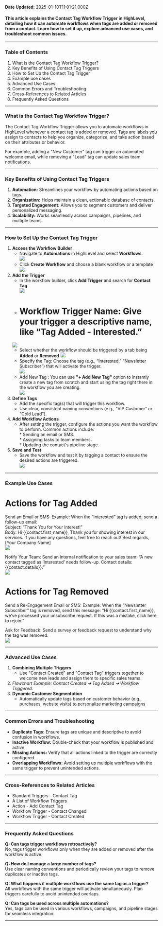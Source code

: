 **Date Updated:** 2025-01-10T11:01:21.000Z

#### This article explains the Contact Tag Workflow Trigger in HighLevel, detailing how it can automate workflows when tags are added or removed from a contact. Learn how to set it up, explore advanced use cases, and troubleshoot common issues.

---

### **Table of Contents**

1. What is the Contact Tag Workflow Trigger?
2. Key Benefits of Using Contact Tag Triggers
3. How to Set Up the Contact Tag Trigger
4. Example use cases
5. Advanced Use Cases
6. Common Errors and Troubleshooting
7. Cross-References to Related Articles
8. Frequently Asked Questions

---

### **What is the Contact Tag Workflow Trigger?**

The Contact Tag Workflow Trigger allows you to automate workflows in HighLevel whenever a contact tag is added or removed. Tags are labels you assign to contacts to help you organize, categorize, and take action based on their attributes or behavior.

  
For example, adding a "New Customer" tag can trigger an automated welcome email, while removing a "Lead" tag can update sales team notifications.

---

### **Key Benefits of Using Contact Tag Triggers**

1. **Automation:** Streamlines your workflow by automating actions based on tags.
2. **Organization:** Helps maintain a clean, actionable database of contacts.
3. **Targeted Engagement:** Allows you to segment customers and deliver personalized messaging.
4. **Scalability:** Works seamlessly across campaigns, pipelines, and multiple teams.

---

### **How to Set Up the Contact Tag Trigger**

1. **Access the Workflow Builder**  
   * Navigate to **Automations** in HighLevel and select **Workflows**.  
   ![](https://s3.amazonaws.com/cdn.freshdesk.com/data/helpdesk/attachments/production/155037662887/original/1Bxp7u95i5b_phIz0Xqr_PmZ66aMhQEIMw.jpeg?1733230581)  
   * Click **Create Workflow** and choose a blank workflow or a template  
   ![](https://s3.amazonaws.com/cdn.freshdesk.com/data/helpdesk/attachments/production/155037664252/original/htJeRsxvsvZ6R13My3rlsZdJr93DA2xqrA.png?1733231469)
2. **Add the Trigger**  
   * In the workflow builder, click **Add Trigger** and search for **Contact Tag**.  
   ![](https://s3.amazonaws.com/cdn.freshdesk.com/data/helpdesk/attachments/production/155037665913/original/4wpXAsdOM4pHDZZisVgkicn2A5VkAhTsvw.jpeg?1733232531)  
   * # Workflow Trigger Name: Give your trigger a descriptive name, like “Tag Added - Interested.”  
   ![](https://s3.amazonaws.com/cdn.freshdesk.com/data/helpdesk/attachments/production/155037666430/original/CDBLgfSWOTHcsllHGlVJKlLNRlGuPsmfOQ.jpeg?1733232778)  
   * Select whether the workflow should be triggered by a tab being **Added** or **Removed.**![](https://s3.amazonaws.com/cdn.freshdesk.com/data/helpdesk/attachments/production/155037666266/original/eOGmDLoVhCbryaeavyziVMk-SXJeepc9Jg.jpeg?1733232715)  
   * Specify the Tag: Choose the tag (e.g., “Interested,” “Newsletter Subscriber”) that will activate the trigger.  
   ![](https://s3.amazonaws.com/cdn.freshdesk.com/data/helpdesk/attachments/production/155037255252/original/NMLa1ip5dNjC6rJ7N_-GfPVdiKoZfluOGw.png?1732636379)  
   * Add New Tag : You can use **"+ Add New Tag"** option to instantly create a new tag from scratch and start using the tag right there in the workflow you are creating.  
   ![](https://s3.amazonaws.com/cdn.freshdesk.com/data/helpdesk/attachments/production/155037255317/original/Lc3pJmx6ih2O3iVGk7JFI6bo7foZ9FRa-Q.png?1732636410)
3. **Define Tags**  
   * Add the specific tag(s) that will trigger this workflow.  
   * Use clear, consistent naming conventions (e.g., "VIP Customer" or "Cold Lead").
4. **Add Workflow Actions**  
   * After setting the trigger, configure the actions you want the workflow to perform. Common actions include:  
         * Sending an email or SMS.  
         * Assigning tasks to team members.  
         * Updating the contact's pipeline stage.
5. **Save and Test**  
   * Save the workflow and test it by tagging a contact to ensure the desired actions are triggered.  
   ![](https://s3.amazonaws.com/cdn.freshdesk.com/data/helpdesk/attachments/production/155037672086/original/akYVKwQP298jqA2r-tezPS1HXuVthUAl3g.png?1733235531)

---

### **Example Use Cases** 

# Actions for Tag Added

Send an Email or SMS: Example: When the “Interested” tag is added, send a follow-up email:   
Subject: “Thank You for Your Interest!”   
Body: Hi {{contact.first\_name}}, Thank you for showing interest in our services. If you have any questions, feel free to reach out! Best regards, \[Your Company Name\]  
![](https://s3.amazonaws.com/cdn.freshdesk.com/data/helpdesk/attachments/production/155037274437/original/w-jMUHQsFL-BSWAtOTHuwU3JpuUqGBVm2Q.png?1732674172)  

Notify Your Team: Send an internal notification to your sales team: “A new contact tagged as ‘Interested’ needs follow-up. Contact details: {{contact.details}}.”  
![](https://s3.amazonaws.com/cdn.freshdesk.com/data/helpdesk/attachments/production/155037274442/original/IOVwa25hHMQAIIvQqTHcn9nE2mTljO8prg.jpeg?1732674226)

  
# Actions for Tag Removed

Send a Re-Engagement Email or SMS: Example: When the “Newsletter Subscriber” tag is removed, send this message: “Hi {{contact.first\_name}}, we’ve processed your unsubscribe request. If this was a mistake, click here to rejoin.”

Ask for Feedback: Send a survey or feedback request to understand why the tag was removed.  
![](https://s3.amazonaws.com/cdn.freshdesk.com/data/helpdesk/attachments/production/155037305641/original/r7QJzidB91lMR9lJXnHo5pWazBhWdIsfrQ.png?1732707438)

---

### **Advanced Use Cases**

1. **Combining Multiple Triggers**  
   * Use "Contact Created" and "Contact Tag" triggers together to welcome new leads and assign them to specific sales teams.
2. _Flowchart Example: Contact Created ➔ Tag Added ➔ Workflow Triggered._
3. **Dynamic Customer Segmentation**  
   * Automatically update tags based on customer behavior (e.g., purchases, website visits) to personalize marketing campaigns

---

### **Common Errors and Troubleshooting**

* **Duplicate Tags:** Ensure tags are unique and descriptive to avoid confusion in workflows.
* **Inactive Workflow:** Double-check that your workflow is published and active.
* **Missing Actions:** Verify that all actions linked to the trigger are correctly configured.
* **Overlapping Workflows:** Avoid setting up multiple workflows with the same trigger to prevent unintended actions.

---

### **Cross-References to Related Articles**

* Standard Triggers - Contact Tag
* A List of Workflow Triggers
* Action - Add Contact Tag
* Workflow Trigger - Contact Changed
* Workflow Trigger - Contact Created

---

### **Frequently Asked Questions**

  
**Q: Can tags trigger workflows retroactively?**  
No, tags trigger workflows only when they are added or removed after the workflow is active.
  
  
**Q: How do I manage a large number of tags?**  
Use clear naming conventions and periodically review your tags to remove duplicates or inactive tags.
  
  
**Q: What happens if multiple workflows use the same tag as a trigger?**  
All workflows with the same trigger will activate simultaneously. Plan triggers carefully to avoid unintended overlaps.
  
  
**Q: Can tags be used across multiple automations?**  
Yes, tags can be used in various workflows, campaigns, and pipeline stages for seamless integration.

---

#   